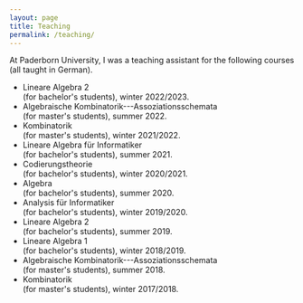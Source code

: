 ```yaml
---
layout: page
title: Teaching
permalink: /teaching/
---
```


At Paderborn University, I was a teaching assistant for the following courses (all taught in German).

- Lineare Algebra 2\
  (for bachelor's students), winter 2022/2023.
- Algebraische Kombinatorik---Assoziationsschemata\
  (for master's students), summer 2022.
- Kombinatorik\
  (for master's students), winter 2021/2022.
- Lineare Algebra für Informatiker\
  (for bachelor's students), summer 2021.
- Codierungstheorie\
  (for bachelor's students), winter 2020/2021.
- Algebra\
  (for bachelor's students), summer 2020.
- Analysis für Informatiker\
  (for bachelor's students), winter 2019/2020.
- Lineare Algebra 2\
  (for bachelor's students), summer 2019.
- Lineare Algebra 1\
  (for bachelor's students), winter 2018/2019.
- Algebraische Kombinatorik---Assoziationsschemata\
  (for master's students), summer 2018.
- Kombinatorik\
  (for master's students), winter 2017/2018.
